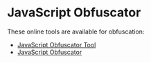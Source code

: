 # JavaScript Obfuscator

These online tools are available for obfuscation:

- [JavaScript Obfuscator Tool](https://obfuscator.io/)
- [JavaScript Obfuscator](https://javascriptobfuscator.com/Javascript-Obfuscator.aspx)
